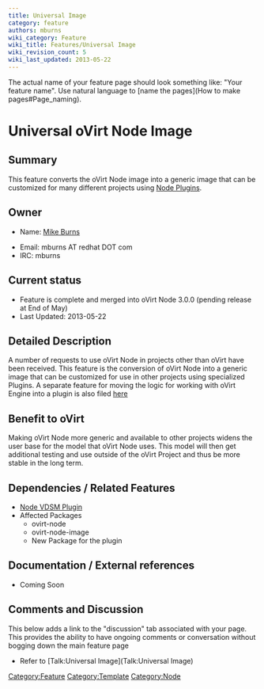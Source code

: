 ```yaml
---
title: Universal Image
category: feature
authors: mburns
wiki_category: Feature
wiki_title: Features/Universal Image
wiki_revision_count: 5
wiki_last_updated: 2013-05-22
---
```


The actual name of your feature page should look something like: "Your feature name". Use natural language to [name the pages](How to make pages#Page_naming).

# Universal oVirt Node Image

## Summary

This feature converts the oVirt Node image into a generic image that can be customized for many different projects using [Node Plugins](Node_plugins).

## Owner

*   Name: [ Mike Burns](User:mburns)

<!-- -->

*   Email: mburns AT redhat DOT com
*   IRC: mburns

## Current status

*   Feature is complete and merged into oVirt Node 3.0.0 (pending release at End of May)
*   Last Updated: 2013-05-22

## Detailed Description

A number of requests to use oVirt Node in projects other than oVirt have been received. This feature is the conversion of oVirt Node into a generic image that can be customized for use in other projects using specialized Plugins. A separate feature for moving the logic for working with oVirt Engine into a plugin is also filed [here](Features/Node_vdsm_plugin)

## Benefit to oVirt

Making oVirt Node more generic and available to other projects widens the user base for the model that oVirt Node uses. This model will then get additional testing and use outside of the oVirt Project and thus be more stable in the long term.

## Dependencies / Related Features

*   [Node VDSM Plugin](Features/Node_vdsm_plugin)
*   Affected Packages
    -   ovirt-node
    -   ovirt-node-image
    -   New Package for the plugin

## Documentation / External references

*   Coming Soon

## Comments and Discussion

This below adds a link to the "discussion" tab associated with your page. This provides the ability to have ongoing comments or conversation without bogging down the main feature page

*   Refer to [Talk:Universal Image](Talk:Universal Image)

<Category:Feature> <Category:Template> <Category:Node>
